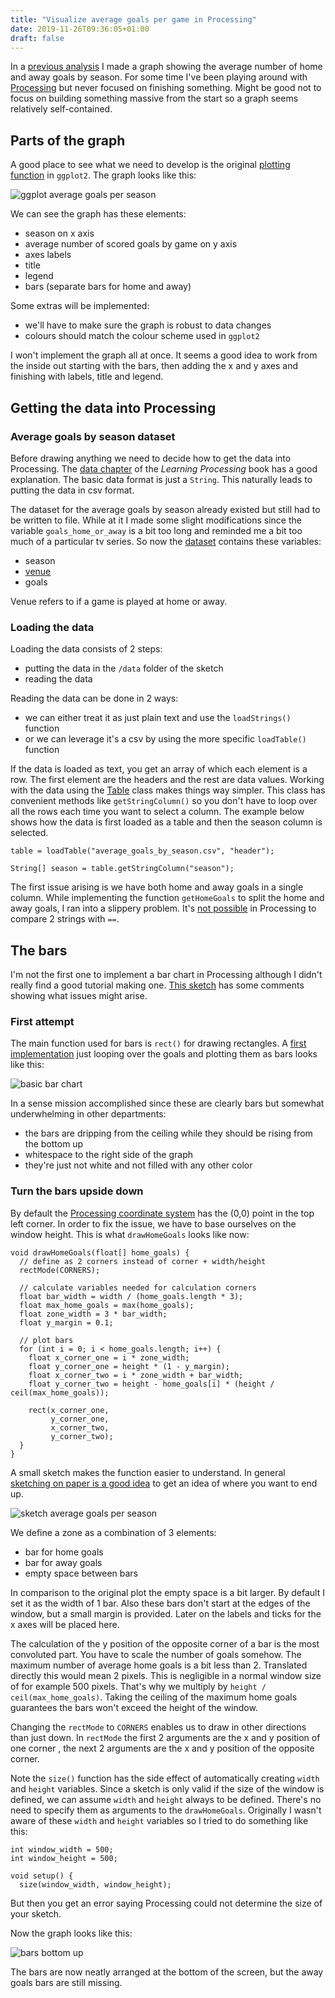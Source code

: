 ```yaml
---
title: "Visualize average goals per game in Processing"
date: 2019-11-26T09:36:05+01:00
draft: false
---
```


In a [previous analysis](https://rpubs.com/isaacverm/scoresJpl) I made a graph showing the average number of home and away goals by season. For some time I've been playing around with [Processing](https://processing.org/) but never focused on finishing something. Might be good not to focus on building something massive from the start so a graph seems relatively self-contained.

## Parts of the graph

A good place to see what we need to develop is the original [plotting function](https://github.com/IsaacVerm/scoresJpl/blob/master/R/visualize-scores.R) in `ggplot2`. The graph looks like this:

![ggplot average goals per season](/ggplot-average-goals-per-season.png)

We can see the graph has these elements:

- season on x axis
- average number of scored goals by game on y axis
- axes labels
- title
- legend
- bars (separate bars for home and away)

Some extras will be implemented:

- we'll have to make sure the graph is robust to data changes
- colours should match the colour scheme used in `ggplot2`

I won't implement the graph all at once. It seems a good idea to work from the inside out starting with the bars, then adding the x and y axes and finishing with labels, title and legend.

## Getting the data into Processing

### Average goals by season dataset

Before drawing anything we need to decide how to get the data into Processing. The [data chapter](https://processing.org/tutorials/data/) of the _Learning Processing_ book has a good explanation. The basic data format is just a `String`. This naturally leads to putting the data in csv format.

The dataset for the average goals by season already existed but still had to be written to file. While at it I made some slight modifications since the variable `goals_home_or_away` is a bit too long and reminded me a bit too much of a particular tv series. So now the [dataset](https://github.com/IsaacVerm/scoresJpl/blob/master/data/long_average_goals_by_season.csv) contains these variables:

- season
- [venue](https://english.stackexchange.com/questions/187032/is-there-a-word-for-the-status-of-a-team-being-home-or-away)
- goals

Venue refers to if a game is played at home or away.

### Loading the data

Loading the data consists of 2 steps:

- putting the data in the `/data` folder of the sketch
- reading the data

Reading the data can be done in 2 ways:

- we can either treat it as just plain text and use the `loadStrings()` function
- or we can leverage it's a csv by using the more specific `loadTable()` function

If the data is loaded as text, you get an array of which each element is a row. The first element are the headers and the rest are data values. Working with the data using the [Table](https://processing.org/reference/Table.html) class makes things way simpler. This class has convenient methods like `getStringColumn()` so you don't have to loop over all the rows each time you want to select a column. The example below shows how the data is first loaded as a table and then the season column is selected.

```
table = loadTable("average_goals_by_season.csv", "header");

String[] season = table.getStringColumn("season");
```

The first issue arising is we have both home and away goals in a single column. While implementing the function `getHomeGoals` to split the home and away goals, I ran into a slippery problem. It's [not possible](https://processing.org/reference/String_equals_.html) in Processing to compare 2 strings with `==`.

## The bars

I'm not the first one to implement a bar chart in Processing although I didn't really find a good tutorial making one. [This sketch](https://www.openprocessing.org/sketch/431/#) has some comments showing what issues might arise.

### First attempt

The main function used for bars is `rect()` for drawing rectangles. A [first implementation](https://github.com/IsaacVerm/processing-plot-jpl/blob/c312dc845457e23057b545ad7046aeac9c42a011/plot_average_goals_by_season/plot_average_goals_by_season.pde) just looping over the goals and plotting them as bars looks like this:

![basic bar chart](/basic-bars-average-goals-by-season.png)

In a sense mission accomplished since these are clearly bars but somewhat underwhelming in other departments:

- the bars are dripping from the ceiling while they should be rising from the bottom up
- whitespace to the right side of the graph
- they're just not white and not filled with any other color

### Turn the bars upside down

By default the [Processing coordinate system](https://processing.org/tutorials/drawing/) has the (0,0) point in the top left corner. In order to fix the issue, we have to base ourselves on the window height. This is what `drawHomeGoals` looks like now:

```
void drawHomeGoals(float[] home_goals) {
  // define as 2 corners instead of corner + width/height
  rectMode(CORNERS);

  // calculate variables needed for calculation corners
  float bar_width = width / (home_goals.length * 3);
  float max_home_goals = max(home_goals);
  float zone_width = 3 * bar_width;
  float y_margin = 0.1;

  // plot bars
  for (int i = 0; i < home_goals.length; i++) {
    float x_corner_one = i * zone_width;
    float y_corner_one = height * (1 - y_margin);
    float x_corner_two = i * zone_width + bar_width;
    float y_corner_two = height - home_goals[i] * (height / ceil(max_home_goals));

    rect(x_corner_one,
         y_corner_one,
         x_corner_two,
         y_corner_two);
  }
}

```

A small sketch makes the function easier to understand. In general [sketching on paper is a good idea](https://processing.org/tutorials/anatomy/) to get an idea of where you want to end up.

![sketch average goals per season](/sketch-average-goals-per-season.png)

We define a zone as a combination of 3 elements:

- bar for home goals
- bar for away goals
- empty space between bars

In comparison to the original plot the empty space is a bit larger. By default I set it as the width of 1 bar. Also these bars don't start at the edges of the window, but a small margin is provided. Later on the labels and ticks for the x axes will be placed here.

The calculation of the y position of the opposite corner of a bar is the most convoluted part. You have to scale the number of goals somehow. The maximum number of average home goals is a bit less than 2. Translated directly this would mean 2 pixels. This is negligible in a normal window size of for example 500 pixels. That's why we multiply by `height / ceil(max_home_goals)`. Taking the ceiling of the maximum home goals guarantees the bars won't exceed the height of the window.

Changing the `rectMode` to `CORNERS` enables us to draw in other directions than just down. In `rectMode` the first 2 arguments are the x and y position of one corner , the next 2 arguments are the x and y position of the opposite corner.

Note the `size()` function has the side effect of automatically creating `width` and `height` variables. Since a sketch is only valid if the size of the window is defined, we can assume `width` and `height` always to be defined. There's no need to specify them as arguments to the `drawHomeGoals`. Originally I wasn't aware of these `width` and `height` variables so I tried to do something like this:

```
int window_width = 500;
int window_height = 500;

void setup() {
  size(window_width, window_height);
```

But then you get an error saying Processing could not determine the size of your sketch.

Now the graph looks like this:

![bars bottom up](/bars-bottom-up-average-goals-by-season.png)

The bars are now neatly arranged at the bottom of the screen, but the away goals bars are still missing.
